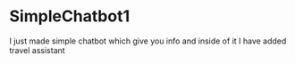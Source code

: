 # SimpleChatbot1
I just made simple chatbot which give you info and inside of it I have added travel assistant
